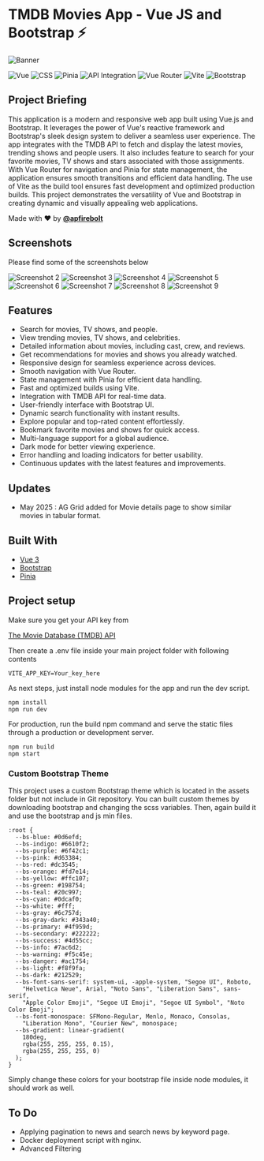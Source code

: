 # TMDB Movies App - Vue JS and Bootstrap ⚡️

![Banner](./screenshots/1.png)

![Vue](https://img.shields.io/badge/Vue-4FC08D?style=for-the-badge&logo=vue.js&logoColor=white)
![CSS](https://img.shields.io/badge/CSS-1572B6?style=for-the-badge&logo=css3&logoColor=white)
![Pinia](https://img.shields.io/badge/Pinia-FFD700?style=for-the-badge&logo=pinia&logoColor=white)
![API Integration](https://img.shields.io/badge/API_Integration-FF6F00?style=for-the-badge&logo=api&logoColor=white)
![Vue Router](https://img.shields.io/badge/Vue_Router-4FC08D?style=for-the-badge&logo=vue.js&logoColor=white)
![Vite](https://img.shields.io/badge/Vite-646CFF?style=for-the-badge&logo=vite&logoColor=white)
![Bootstrap](https://img.shields.io/badge/Bootstrap-7952B3?style=for-the-badge&logo=bootstrap&logoColor=white)

## Project Briefing

This application is a modern and responsive web app built using Vue.js and Bootstrap. It leverages the power of Vue's reactive framework and Bootstrap's sleek design system to deliver a seamless user experience. The app integrates with the TMDB API to fetch and display the latest movies, trending shows and people users. It also includes feature to search for your favorite movies, TV shows and stars associated with those assignments. With Vue Router for navigation and Pinia for state management, the application ensures smooth transitions and efficient data handling. The use of Vite as the build tool ensures fast development and optimized production builds. This project demonstrates the versatility of Vue and Bootstrap in creating dynamic and visually appealing web applications.


Made with ❤️ by **[@apfirebolt](https://github.com/Apfirebolt/)**

## Screenshots

Please find some of the screenshots below

![Screenshot 2](./screenshots/2.png)
![Screenshot 3](./screenshots/3.png)
![Screenshot 4](./screenshots/4.png)
![Screenshot 5](./screenshots/5.png)
![Screenshot 6](./screenshots/6.png)
![Screenshot 7](./screenshots/7.png)
![Screenshot 8](./screenshots/8.png)
![Screenshot 9](./screenshots/9.png)

## Features

- Search for movies, TV shows, and people.
- View trending movies, TV shows, and celebrities.
- Detailed information about movies, including cast, crew, and reviews.
- Get recommendations for movies and shows you already watched.
- Responsive design for seamless experience across devices.
- Smooth navigation with Vue Router.
- State management with Pinia for efficient data handling.
- Fast and optimized builds using Vite.
- Integration with TMDB API for real-time data.
- User-friendly interface with Bootstrap UI.
- Dynamic search functionality with instant results.
- Explore popular and top-rated content effortlessly.
- Bookmark favorite movies and shows for quick access.
- Multi-language support for a global audience.
- Dark mode for better viewing experience.
- Error handling and loading indicators for better usability.
- Continuous updates with the latest features and improvements.

## Updates 

- May 2025 : AG Grid added for Movie details page to show similar movies in tabular format.

## Built With

* [Vue 3](https://vuejs.org//)
* [Bootstrap](https://getbootstrap.com/)
* [Pinia](https://pinia.vuejs.org/)

## Project setup

Make sure you get your API key from 

[The Movie Database (TMDB) API](https://www.themoviedb.org/documentation/api)

Then create a .env file inside your main project folder with following contents

```
VITE_APP_KEY=Your_key_here
```

As next steps, just install node modules for the app and run the dev script.

```
npm install
npm run dev
```

For production, run the build npm command and serve the static files through a production or development server.

```
npm run build
npm start
```

### Custom Bootstrap Theme

This project uses a custom Bootstrap theme which is located in the assets folder but not include in Git repository. You can built custom themes by downloading bootstrap and changing the scss variables. Then, again build it and use the bootstrap and js min files.

```
:root {
  --bs-blue: #0d6efd;
  --bs-indigo: #6610f2;
  --bs-purple: #6f42c1;
  --bs-pink: #d63384;
  --bs-red: #dc3545;
  --bs-orange: #fd7e14;
  --bs-yellow: #ffc107;
  --bs-green: #198754;
  --bs-teal: #20c997;
  --bs-cyan: #0dcaf0;
  --bs-white: #fff;
  --bs-gray: #6c757d;
  --bs-gray-dark: #343a40;
  --bs-primary: #4f959d;
  --bs-secondary: #222222;
  --bs-success: #4d55cc;
  --bs-info: #7ac6d2;
  --bs-warning: #f5c45e;
  --bs-danger: #ac1754;
  --bs-light: #f8f9fa;
  --bs-dark: #212529;
  --bs-font-sans-serif: system-ui, -apple-system, "Segoe UI", Roboto,
    "Helvetica Neue", Arial, "Noto Sans", "Liberation Sans", sans-serif,
    "Apple Color Emoji", "Segoe UI Emoji", "Segoe UI Symbol", "Noto Color Emoji";
  --bs-font-monospace: SFMono-Regular, Menlo, Monaco, Consolas,
    "Liberation Mono", "Courier New", monospace;
  --bs-gradient: linear-gradient(
    180deg,
    rgba(255, 255, 255, 0.15),
    rgba(255, 255, 255, 0)
  );
}
```

Simply change these colors for your bootstrap file inside node modules, it should work as well.

## To Do

- Applying pagination to news and search news by keyword page.
- Docker deployment script with nginx. 
- Advanced Filtering
